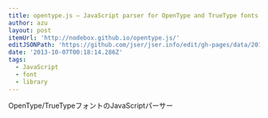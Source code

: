 ```yaml
---
title: opentype.js – JavaScript parser for OpenType and TrueType fonts.
author: azu
layout: post
itemUrl: 'http://nodebox.github.io/opentype.js/'
editJSONPath: 'https://github.com/jser/jser.info/edit/gh-pages/data/2013/10/index.json'
date: '2013-10-07T00:18:14.286Z'
tags:
  - JavaScript
  - font
  - library
---
```

OpenType/TrueTypeフォントのJavaScriptパーサー

